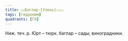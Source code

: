 ```yaml
---
title: ⒜Баглар-[Узень]⒯⒵
tags: [гидроним]
quadrants: [Г8]
---
```


Ниж. теч. р. Юрт – тюрк. баглар – сады; виноградники.
